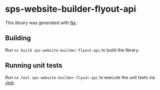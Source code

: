 # sps-website-builder-flyout-api

This library was generated with [Nx](https://nx.dev).

## Building

Run `nx build sps-website-builder-flyout-api` to build the library.

## Running unit tests

Run `nx test sps-website-builder-flyout-api` to execute the unit tests via [Jest](https://jestjs.io).
